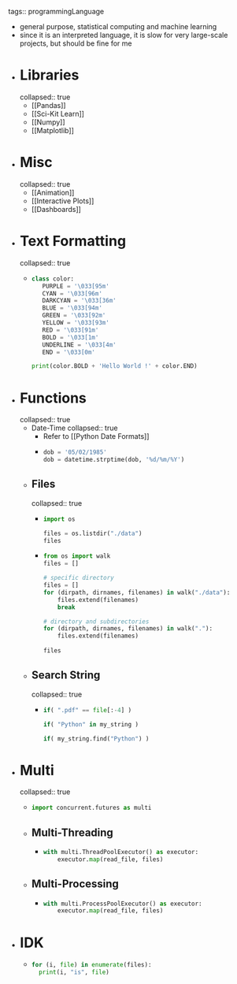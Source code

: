 tags:: programmingLanguage

- general purpose, statistical computing and machine learning
- since it is an interpreted language, it is slow for very large-scale projects, but should be fine for me
- # Libraries
  collapsed:: true
	- [[Pandas]]
	- [[Sci-Kit Learn]]
	- [[Numpy]]
	- [[Matplotlib]]
- # Misc
  collapsed:: true
	- [[Animation]]
	- [[Interactive Plots]]
	- [[Dashboards]]
- # Text Formatting
  collapsed:: true
	- ```python
	  class color:
	     PURPLE = '\033[95m'
	     CYAN = '\033[96m'
	     DARKCYAN = '\033[36m'
	     BLUE = '\033[94m'
	     GREEN = '\033[92m'
	     YELLOW = '\033[93m'
	     RED = '\033[91m'
	     BOLD = '\033[1m'
	     UNDERLINE = '\033[4m'
	     END = '\033[0m'
	  
	  print(color.BOLD + 'Hello World !' + color.END)
	  ```
- # Functions
  collapsed:: true
	- Date-Time
	  collapsed:: true
		- Refer to [[Python Date Formats]]
		- ```python
		  dob = '05/02/1985'
		  dob = datetime.strptime(dob, '%d/%m/%Y')
		  ```
	- ## Files
	  collapsed:: true
		- ```python
		  import os
		  
		  files = os.listdir("./data")
		  files
		  ```
		- ```python
		  from os import walk
		  files = []
		  
		  # specific directory
		  files = []
		  for (dirpath, dirnames, filenames) in walk("./data"):
		      files.extend(filenames)
		      break
		  
		  # directory and subdirectories
		  for (dirpath, dirnames, filenames) in walk("."):
		      files.extend(filenames)
		      
		  files
		  ```
	- ## Search String
	  collapsed:: true
		- ```python
		  if( ".pdf" == file[:-4] )
		  
		  if( "Python" in my_string )
		  
		  if( my_string.find("Python") )
		  ```
- # Multi
  collapsed:: true
	- ```python
	  import concurrent.futures as multi
	  ```
	- ## Multi-Threading
		- ```python
		  with multi.ThreadPoolExecutor() as executor:
		      executor.map(read_file, files)
		  ```
	- ## Multi-Processing
		- ```python
		  with multi.ProcessPoolExecutor() as executor:
		      executor.map(read_file, files)
		  ```
- # IDK
	- ```python
	  for (i, file) in enumerate(files):
	    print(i, "is", file)
	  ```